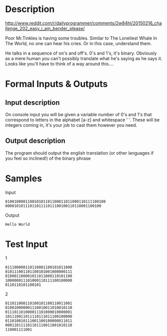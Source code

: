 # Description

http://www.reddit.com/r/dailyprogrammer/comments/2w84hl/20150216_challenge_202_easy_i_am_bender_please/

Poor Mr.Tinkles is having some troubles. Similar to The Loneliest Whale In The World, no one can hear his cries. Or in this case, understand them.

He talks in a sequence of on's and off's. 0's and 1's, it's binary. Obviously as a mere human you can't possibly translate what he's saying as he says it. Looks like you'll have to think of a way around this....

# Formal Inputs & Outputs

## Input description

On console input you will be given a variable number of 0's and 1's that correspond to letters in the alphabet [a-z] and whitespace ' '. These will be integers coming in, it's your job to cast them however you need.

## Output description

The program should output the english translation (or other languages if you feel so inclined!) of the binary phrase

# Samples

Input

    010010000110010101101100011011000110111100100
    0000101011101101111011100100110110001100100

Output

    Hello World

# Test Input

1

    011100000110110001100101011000
    010111001101100101001000000111
    010001100001011011000110101100
    100000011101000110111100100000
    0110110101100101

2

    011011000110100101100110011001
    010010000001110010011010010110
    011101101000011101000010000001
    101110011011110111011100100000
    011010010111001100100000011011
    000110111101101110011001010110
    110001111001
